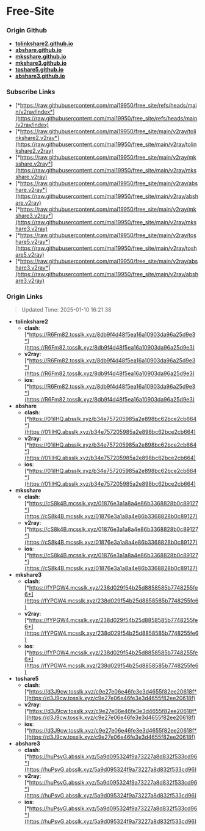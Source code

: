 # Free-Site

### Origin Github

- [**tolinkshare2.github.io**](https://github.com/tolinkshare2/tolinkshare2.github.io)
- [**abshare.github.io**](https://github.com/abshare/abshare.github.io)
- [**mksshare.github.io**](https://github.com/mksshare/mksshare.github.io)
- [**mkshare3.github.io**](https://github.com/mkshare3/mkshare3.github.io)
- [**toshare5.github.io**](https://github.com/toshare5/toshare5.github.io)
- [**abshare3.github.io**](https://github.com/abshare3/abshare3.github.io)

### Subscribe Links

- [*https://raw.githubusercontent.com/mai19950/free_site/refs/heads/main/v2ray/index*](https://raw.githubusercontent.com/mai19950/free_site/refs/heads/main/v2ray/index)
- [*https://raw.githubusercontent.com/mai19950/free_site/main/v2ray/tolinkshare2.v2ray*](https://raw.githubusercontent.com/mai19950/free_site/main/v2ray/tolinkshare2.v2ray)
- [*https://raw.githubusercontent.com/mai19950/free_site/main/v2ray/mksshare.v2ray*](https://raw.githubusercontent.com/mai19950/free_site/main/v2ray/mksshare.v2ray)
- [*https://raw.githubusercontent.com/mai19950/free_site/main/v2ray/abshare.v2ray*](https://raw.githubusercontent.com/mai19950/free_site/main/v2ray/abshare.v2ray)
- [*https://raw.githubusercontent.com/mai19950/free_site/main/v2ray/mkshare3.v2ray*](https://raw.githubusercontent.com/mai19950/free_site/main/v2ray/mkshare3.v2ray)
- [*https://raw.githubusercontent.com/mai19950/free_site/main/v2ray/toshare5.v2ray*](https://raw.githubusercontent.com/mai19950/free_site/main/v2ray/toshare5.v2ray)
- [*https://raw.githubusercontent.com/mai19950/free_site/main/v2ray/abshare3.v2ray*](https://raw.githubusercontent.com/mai19950/free_site/main/v2ray/abshare3.v2ray)

### Origin Links

> Updated Time: 2025-01-10 16:21:38

- **tolinkshare2**
  - **clash**: [*https://R6Fm82.tosslk.xyz/8db9f4d48f5ea16a10903da96a25d9e3*](https://R6Fm82.tosslk.xyz/8db9f4d48f5ea16a10903da96a25d9e3)
  - **v2ray**: [*https://R6Fm82.tosslk.xyz/8db9f4d48f5ea16a10903da96a25d9e3*](https://R6Fm82.tosslk.xyz/8db9f4d48f5ea16a10903da96a25d9e3)
  - **ios**: [*https://R6Fm82.tosslk.xyz/8db9f4d48f5ea16a10903da96a25d9e3*](https://R6Fm82.tosslk.xyz/8db9f4d48f5ea16a10903da96a25d9e3)
- **abshare**
  - **clash**: [*https://01iIHQ.absslk.xyz/b34e757205985a2e898bc62bce2cb664*](https://01iIHQ.absslk.xyz/b34e757205985a2e898bc62bce2cb664)
  - **v2ray**: [*https://01iIHQ.absslk.xyz/b34e757205985a2e898bc62bce2cb664*](https://01iIHQ.absslk.xyz/b34e757205985a2e898bc62bce2cb664)
  - **ios**: [*https://01iIHQ.absslk.xyz/b34e757205985a2e898bc62bce2cb664*](https://01iIHQ.absslk.xyz/b34e757205985a2e898bc62bce2cb664)
- **mksshare**
  - **clash**: [*https://cS8k4B.mcsslk.xyz/01876e3a1a8a4e86b3368828b0c89127*](https://cS8k4B.mcsslk.xyz/01876e3a1a8a4e86b3368828b0c89127)
  - **v2ray**: [*https://cS8k4B.mcsslk.xyz/01876e3a1a8a4e86b3368828b0c89127*](https://cS8k4B.mcsslk.xyz/01876e3a1a8a4e86b3368828b0c89127)
  - **ios**: [*https://cS8k4B.mcsslk.xyz/01876e3a1a8a4e86b3368828b0c89127*](https://cS8k4B.mcsslk.xyz/01876e3a1a8a4e86b3368828b0c89127)
- **mkshare3**
  - **clash**: [*https://fYPGW4.mcsslk.xyz/238d029f54b25d8858585b7748255fe6*](https://fYPGW4.mcsslk.xyz/238d029f54b25d8858585b7748255fe6)
  - **v2ray**: [*https://fYPGW4.mcsslk.xyz/238d029f54b25d8858585b7748255fe6*](https://fYPGW4.mcsslk.xyz/238d029f54b25d8858585b7748255fe6)
  - **ios**: [*https://fYPGW4.mcsslk.xyz/238d029f54b25d8858585b7748255fe6*](https://fYPGW4.mcsslk.xyz/238d029f54b25d8858585b7748255fe6)
- **toshare5**
  - **clash**: [*https://d3J9cw.tosslk.xyz/c9e27e06e46fe3e3d4655f82ee20618f*](https://d3J9cw.tosslk.xyz/c9e27e06e46fe3e3d4655f82ee20618f)
  - **v2ray**: [*https://d3J9cw.tosslk.xyz/c9e27e06e46fe3e3d4655f82ee20618f*](https://d3J9cw.tosslk.xyz/c9e27e06e46fe3e3d4655f82ee20618f)
  - **ios**: [*https://d3J9cw.tosslk.xyz/c9e27e06e46fe3e3d4655f82ee20618f*](https://d3J9cw.tosslk.xyz/c9e27e06e46fe3e3d4655f82ee20618f)
- **abshare3**
  - **clash**: [*https://huPsvG.absslk.xyz/5a9d095324f9a73227a8d832f533cd96*](https://huPsvG.absslk.xyz/5a9d095324f9a73227a8d832f533cd96)
  - **v2ray**: [*https://huPsvG.absslk.xyz/5a9d095324f9a73227a8d832f533cd96*](https://huPsvG.absslk.xyz/5a9d095324f9a73227a8d832f533cd96)
  - **ios**: [*https://huPsvG.absslk.xyz/5a9d095324f9a73227a8d832f533cd96*](https://huPsvG.absslk.xyz/5a9d095324f9a73227a8d832f533cd96)
